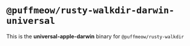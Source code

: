 # `@puffmeow/rusty-walkdir-darwin-universal`

This is the **universal-apple-darwin** binary for `@puffmeow/rusty-walkdir`
